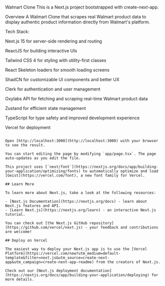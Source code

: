 Walmart Clone
This is a Next.js project bootstrapped with create-next-app.

Overview
A Walmart Clone that scrapes real Walmart product data to display authentic product information directly from Walmart's platform.

Tech Stack:

Next.js 15 for server-side rendering and routing

ReactJS for building interactive UIs

Tailwind CSS 4 for styling with utility-first classes

React Skeleton loaders for smooth loading screens

ShadCN for customizable UI components and better UX

Clerk for authentication and user management

Oxylabs API for fetching and scraping real-time Walmart product data

Zustand for efficient state management

TypeScript for type safety and improved development experience

Vercel for deployment
```

Open [http://localhost:3000](http://localhost:3000) with your browser to see the result.

You can start editing the page by modifying `app/page.tsx`. The page auto-updates as you edit the file.

This project uses [`next/font`](https://nextjs.org/docs/app/building-your-application/optimizing/fonts) to automatically optimize and load [Geist](https://vercel.com/font), a new font family for Vercel.

## Learn More

To learn more about Next.js, take a look at the following resources:

- [Next.js Documentation](https://nextjs.org/docs) - learn about Next.js features and API.
- [Learn Next.js](https://nextjs.org/learn) - an interactive Next.js tutorial.

You can check out [the Next.js GitHub repository](https://github.com/vercel/next.js) - your feedback and contributions are welcome!

## Deploy on Vercel

The easiest way to deploy your Next.js app is to use the [Vercel Platform](https://vercel.com/new?utm_medium=default-template&filter=next.js&utm_source=create-next-app&utm_campaign=create-next-app-readme) from the creators of Next.js.

Check out our [Next.js deployment documentation](https://nextjs.org/docs/app/building-your-application/deploying) for more details.
